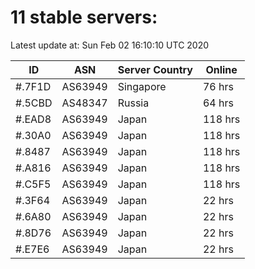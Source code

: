 # 11 stable servers:

Latest update at: Sun Feb 02 16:10:10 UTC 2020

| ID | ASN | Server Country | Online |
| -- | --- | -------------- | ------ |
| #.7F1D | AS63949 | Singapore | 76 hrs |
| #.5CBD | AS48347 | Russia | 64 hrs |
| #.EAD8 | AS63949 | Japan | 118 hrs |
| #.30A0 | AS63949 | Japan | 118 hrs |
| #.8487 | AS63949 | Japan | 118 hrs |
| #.A816 | AS63949 | Japan | 118 hrs |
| #.C5F5 | AS63949 | Japan | 118 hrs |
| #.3F64 | AS63949 | Japan | 22 hrs |
| #.6A80 | AS63949 | Japan | 22 hrs |
| #.8D76 | AS63949 | Japan | 22 hrs |
| #.E7E6 | AS63949 | Japan | 22 hrs |

